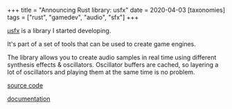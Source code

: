 +++
title = "Announcing Rust library: usfx"
date = 2020-04-03
[taxonomies]
tags = ["rust", "gamedev", "audio", "sfx"]
+++

[μsfx](https://github.com/tversteeg/usfx) is a library I started developing.

It's part of a set of tools that can be used to create game engines.

The library allows you to create audio samples in real time using different synthesis effects & oscillators.
Oscillator buffers are cached, so layering a lot of oscillators and playing them at the same time is no problem.

[source code](https://github.com/tversteeg/usfx)

[documentation](https://docs.rs/usfx)
